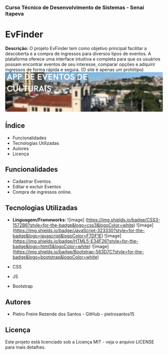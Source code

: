 ### Curso Técnico de Desenvolvimento de Sistemas - Senai Itapeva
# EvFinder
**Descrição:**
O projeto EvFinder tem como objetivo principal facilitar a descoberta e a compra de ingressos para diversos tipos de eventos. A plataforma oferece uma interface intuitiva e completa para que os usuários possam encontrar eventos de seu interesse, comparar opções e adquirir ingressos de forma rápida e segura. (O site é apenas um protótipo)
![oi](/assets/img/APP%20DE%20EVENTOS%20CULTURAIS.png)
## Índice
- Funcionalidades
- Tecnologias Utilizadas
- Autores
- Licença
## Funcionalidades
 - Cadastrar Eventos.
 - Editar e excluir Eventos 
 - Compra de ingressos online.
## Tecnologias Utilizadas
- **Linguagem/Frameworks:**
![image] (https://img.shields.io/badge/CSS3-1572B6?style=for-the-badge&logo=css3&logoColor=white)
![image] (https://img.shields.io/badge/JavaScript-323330?style=for-the-badge&logo=javascript&logoColor=F7DF1E)
![image] (https://img.shields.io/badge/HTML5-E34F26?style=for-the-badge&logo=html5&logoColor=white)
![image] (https://img.shields.io/badge/Bootstrap-563D7C?style=for-the-badge&logo=bootstrap&logoColor=white)

 - CSS
 - JS
 - Bootstrap
## Autores
- Pietro Freire Rezende dos Santos - GitHub - pietrosantos15

## Licença
Este projeto está licenciado sob a Licença MIT - veja o arquivo LICENSE para mais detalhes.